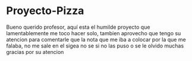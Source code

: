 # Proyecto-Pizza
Bueno querido profesor, aquí esta el humilde proyecto que lamentablemente me toco hacer solo, tambien aprovecho que tengo su atencion para comentarle que la nota que me iba a colocar por la que me falaba, no me sale en el sigea no se si no las puso o se le olvido muchas gracias por su atencion 
